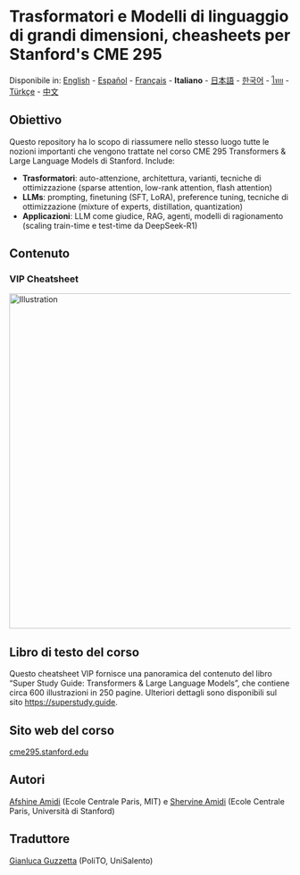 # Trasformatori e Modelli di linguaggio di grandi dimensioni, cheasheets per Stanford's CME 295
Disponibile in: [English](https://github.com/afshinea/stanford-cme-295-transformers-large-language-models/tree/main/en) - [Español](https://github.com/afshinea/stanford-cme-295-transformers-large-language-models/tree/main/es) - [Français](https://github.com/afshinea/stanford-cme-295-transformers-large-language-models/tree/main/fr) - **Italiano** - [日本語](https://github.com/afshinea/stanford-cme-295-transformers-large-language-models/tree/main/ja) - [한국어](https://github.com/afshinea/stanford-cme-295-transformers-large-language-models/tree/main/ko) - [ไทย](https://github.com/afshinea/stanford-cme-295-transformers-large-language-models/tree/main/th) - [Türkçe](https://github.com/afshinea/stanford-cme-295-transformers-large-language-models/tree/main/tr) - [中文](https://github.com/afshinea/stanford-cme-295-transformers-large-language-models/tree/main/zh)

## Obiettivo
Questo repository ha lo scopo di riassumere nello stesso luogo tutte le nozioni importanti che vengono trattate nel corso CME 295 Transformers & Large Language Models di Stanford. Include:
- **Trasformatori**: auto-attenzione, architettura, varianti, tecniche di ottimizzazione (sparse attention, low-rank attention, flash attention)
- **LLMs**: prompting, finetuning (SFT, LoRA), preference tuning, tecniche di ottimizzazione (mixture of experts, distillation, quantization)
- **Applicazioni**: LLM come giudice, RAG, agenti, modelli di ragionamento (scaling train-time e test-time da DeepSeek-R1)

## Contenuto
### VIP Cheatsheet
<a href="https://github.com/afshinea/stanford-cme-295-transformers-large-language-models/blob/main/it/cheatsheet-transformers-large-language-models.pdf"><img src="https://cme295.stanford.edu/cheatsheet-it.png" alt="Illustration" width="600px"/></a>

## Libro di testo del corso
Questo cheatsheet VIP fornisce una panoramica del contenuto del libro “Super Study Guide: Transformers & Large Language Models”, che contiene circa 600 illustrazioni in 250 pagine. Ulteriori dettagli sono disponibili sul sito https://superstudy.guide.

## Sito web del corso
[cme295.stanford.edu](https://cme295.stanford.edu/)

## Autori
[Afshine Amidi](https://www.linkedin.com/in/afshineamidi/) (Ecole Centrale Paris, MIT) e [Shervine Amidi](https://www.linkedin.com/in/shervineamidi/) (Ecole Centrale Paris, Università di Stanford)

## Traduttore
[Gianluca Guzzetta](https://www.linkedin.com/in/gianluca-guzzetta-1a778015b/) (PoliTO, UniSalento) 
